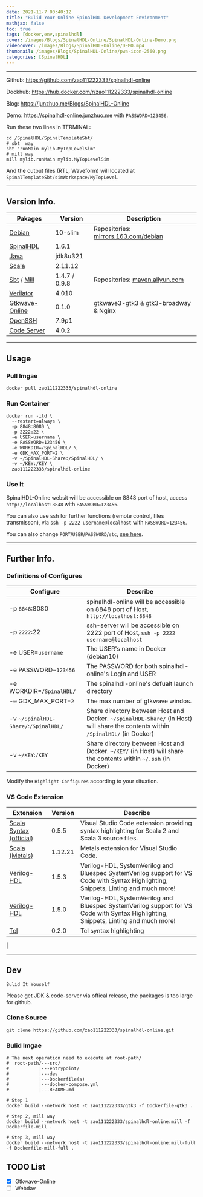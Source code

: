 ```yaml
---
date: 2021-11-7 00:40:12
title: "Bulid Your Online SpinalHDL Development Environment"
mathjax: false
toc: true
tags: [docker,env,spinalhdl]
cover: /images/Blogs/SpinalHDL-Online/SpinalHDL-Online-Demo.png
videocover: /images/Blogs/SpinalHDL-Online/DEMO.mp4
thumbnail: /images/Blogs/SpinalHDL-Online/pwa-icon-2560.png
categories: [SpinalHDL]
---
```

---

Github: <a href="https://github.com/zao111222333/spinalhdl-online" target="_blank">https://github.com/zao111222333/spinalhdl-online</a>

Dockhub: <a href="https://hub.docker.com/r/zao111222333/spinalhdl-online" target="_blank">https://hub.docker.com/r/zao111222333/spinalhdl-online</a>

Blog: <a href="https://junzhuo.me/Blogs/SpinalHDL-Online" target="_blank">https://junzhuo.me/Blogs/SpinalHDL-Online</a>

Demo: <a href="https://spinalhdl-online.junzhuo.me/?folder=/SpinalHDL/SpinalTemplateSbt" target="_blank">https://spinalhdl-online.junzhuo.me</a> with `PASSWORD=123456`.
<!-- more -->

Run these two lines in TERMINAL: 
```shell
cd /SpinalHDL/SpinalTemplateSbt/
# sbt  way
sbt "runMain mylib.MyTopLevelSim"
# mill way
mill mylib.runMain mylib.MyTopLevelSim
```
And the output files (RTL, Waveform) will located at `SpinalTemplateSbt/simWorkspace/MyTopLevel`.

***

## Version Info.

| Pakages | Version  | Description |
|  ----  | ----  |  ----  |
| [Debian](https://hub.docker.com/layers/debian/library/debian/10-slim/images/sha256-9f6e6f1f5a4665a552f46028808b28ab19788d28db470de6822febf710f47914?context=explore)  | 10-slim | Repositories: [mirrors.163.com/debian](http://mirrors.163.com/debian/) |
| [SpinalHDL](https://github.com/SpinalHDL/SpinalHDL) | 1.6.1 |
| [Java](https://www.oracle.com/java/technologies/downloads/#license-lightbox)   | jdk8u321 |
| [Scala](https://www.scala-lang.org/download/2.11.12.html) | 2.11.12 |
| [Sbt](https://www.scala-sbt.org/download.html) / [Mill](https://github.com/com-lihaoyi/mill) | 1.4.7 / 0.9.8 | Repositories: [maven.aliyun.com](https://developer.aliyun.com/mvn/guide) |
| [Verilator](https://www.veripool.org/verilator/) | 4.010 |
| [Gtkwave-Online](https://hub.docker.com/r/zao111222333/gtk3) | 0.1.0 | gtkwave3-gtk3 & gtk3-broadway & Nginx |
| [OpenSSH](https://www.openssh.com/) | 7.9p1 |
| [Code Server](https://github.com/cdr/code-server) | 4.0.2 |


***



## Usage
### Pull Imgae
```shell
docker pull zao111222333/spinalhdl-online
```
### Run Container
```shell
docker run -itd \
  --restart=always \
  -p 8848:8080 \
  -p 2222:22 \
  -e USER=username \
  -e PASSWORD=123456 \
  -e WORKDIR=/SpinalHDL/ \
  -e GDK_MAX_PORT=2 \
  -v ~/SpinalHDL-Share:/SpinalHDL/ \
  -v ~/KEY:/KEY \
  zao111222333/spinalhdl-online
```
### Use It
SpinalHDL-Online websit will be accessible on 8848 port of host, access `http://localhost:8848` with `PASSWORD=123456`.

You can also use ssh for further functions (remote control, files transmisson), via `ssh -p 2222 username@localhost` with `PASSWORD=123456`.

You can also change `PORT`/`USER`/`PASSWORD`/`etc`, [see here](#Definitions-of-Configures).


***


## Further Info.
### Definitions of Configures

| Configure | Describe |
|  ----  | ----  | 
| -p `8848`:8080 | spinalhdl-online will be accessible on 8848 port of Host, `http://localhost:8848` |
| -p `2222`:22 | ssh-server will be accessible on 2222 port of Host,   `ssh -p 2222 username@localhost` |
| -e USER=`username` | The USER's name in Docker (debian10) |
| -e PASSWORD=`123456` | The PASSWORD for both spinalhdl-online's Login and USER |
| -e WORKDIR=`/SpinalHDL/` | The spinalhdl-online's defualt launch directory |
| -e GDK_MAX_PORT=`2` | The max number of gtkwave windos. |
| -v `~/SpinalHDL-Share/`:`/SpinalHDL/` | Share directory between Host and Docker. `~/SpinalHDL-Share/` (in Host) will share the contents within `/SpinalHDL/` (in Docker) |
| -v `~/KEY`:`/KEY` | Share directory between Host and Docker. `~/KEY/` (in Host) will share the contents within `~/.ssh` (in Docker)|

Modify the `Highlight-Configures` according to your situation.

### VS Code Extension

| Extension | Version  | Describe |
|  ----  | ----  | ----  | 
| [Scala Syntax (official)](https://marketplace.visualstudio.com/items?itemName=scala-lang.scala) | 0.5.5 | Visual Studio Code extension providing syntax highlighting for Scala 2 and Scala 3 source files. |
| [Scala (Metals)](https://marketplace.visualstudio.com/items?itemName=scalameta.metals)| 1.12.21 | Metals extension for Visual Studio Code. |
| [Verilog-HDL](https://marketplace.visualstudio.com/items?itemName=mshr-h.VerilogHDL) | 1.5.3 | Verilog-HDL, SystemVerilog and Bluespec SystemVerilog support for VS Code with Syntax Highlighting, Snippets, Linting and much more! |
| [Verilog-HDL](https://marketplace.visualstudio.com/items?itemName=mshr-h.VerilogHDL) | 1.5.0 | Verilog-HDL, SystemVerilog and Bluespec SystemVerilog support for VS Code with Syntax Highlighting, Snippets, Linting and much more! |
| [Tcl](https://marketplace.visualstudio.com/items?itemName=bkromhout.vscode-tcl) | 0.2.0 |Tcl syntax highlighting
|

***


## Dev

`Bulid It Youself`

Please get JDK & code-server via offical release, the packages is too large for github.

### Clone Source
```shell
git clone https://github.com/zao111222333/spinalhdl-online.git
```
### Bulid Imgae
```shell
# The next operation need to execute at root-path/
#  root-path/---src/
#           |---entrypoint/
#           |---dev
#           |---Dockerfile(s)
#           |---docker-compose.yml
#           |---README.md

# Step 1
docker build --network host -t zao111222333/gtk3 -f Dockerfile-gtk3 .

# Step 2, mill way
docker build --network host -t zao111222333/spinalhdl-online:mill -f Dockerfile-mill .

# Step 3, mill way
docker build --network host -t zao111222333/spinalhdl-online:mill-full -f Dockerfile-mill-full .
```
## TODO List
- [x] Gtkwave-Online
- [ ] Webdav
